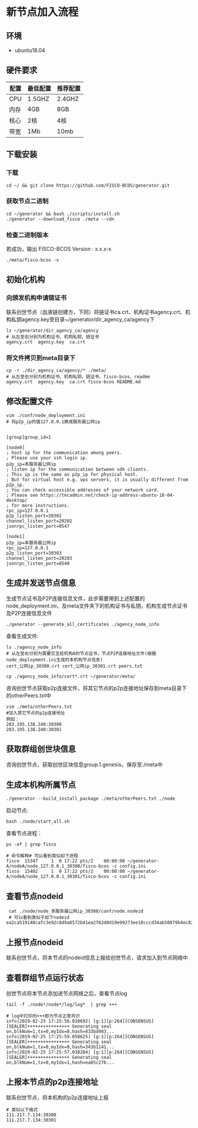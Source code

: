 # 新节点加入流程
## 环境 
- ubuntu18.04
## 硬件要求
| 配置 |最低配置  |推荐配置  |
| --- | --- | --- |
| CPU | 1.5GHZ | 2.4GHZ |
| 内存 | 4GB | 8GB |
| 核心 | 2核 | 4核 |
| 带宽 | 1Mb | 10mb |
## 下载安装
### 下载

```shell
cd ~/ && git clone https://github.com/FISCO-BCOS/generator.git
```
### 获取节点二进制
```shell
cd ~/generator && bash ./scripts/install.sh
./generator --download_fisco ./meta --cdn
```
### 检查二进制版本
若成功，输出 FISCO-BCOS Version : x.x.x-x
```shell
./meta/fisco-bcos -v
```
## 初始化机构
### 向颁发机构申请链证书
联系创世节点（血液链创建方，下同）将链证书ca.crt、机构证书agency.crt、机构私钥agency.key至目录~/generator/dir_agency_ca/agency下
```shell
ls ~/generator/dir_agency_ca/agency
# 从左至右分别为机构证书、机构私钥、链证书
agency.crt  agency.key  ca.crt
```
### 将文件拷贝到meta目录下
```shell
cp -r ./dir_agency_ca/agency/* ./meta/
# 从左至右分别为机构证书、机构私钥、链证书、fisco-bcos、readme
agency.crt  agency.key  ca.crt fisco-bcos README.md
```
## 修改配置文件
```shell
vim ./conf/node_deployment.ini
# 将p2p_ip的值127.0.0.1换成服务器公网ip
```
```shell

[group]group_id=1

[node0]
; host ip for the communication among peers.
; Please use your ssh login ip.
p2p_ip=本服务器公网ip
; listen ip for the communication between sdk clients.
; This ip is the same as p2p_ip for physical host.
; But for virtual host e.g. vps servers, it is usually different from p2p_ip.
; You can check accessible addresses of your network card.
; Please see https://tecadmin.net/check-ip-address-ubuntu-18-04-desktop/
; for more instructions.
rpc_ip=127.0.0.1
p2p_listen_port=30302
channel_listen_port=20202
jsonrpc_listen_port=8547

[node1]
p2p_ip=本服务器公网ip
rpc_ip=127.0.0.1
p2p_listen_port=30303
channel_listen_port=20203
jsonrpc_listen_port=8548
```
## 生成并发送节点信息
生成节点证书及P2P连接信息文件，此步需要用到上述配置的node_deployment.ini，及meta文件夹下的机构证书与私钥，机构生成节点证书及P2P连接信息文件
```shell
./generator --generate_all_certificates ./agency_node_info
```
查看生成文件:
```shell
ls ./agency_node_info
# 从左至右分别为需要交互给机构A的节点证书，节点P2P连接地址文件(根据node_deployment.ini生成的本机构节点信息)
cert_公网ip_30300.crt cert_公网ip_30301.crt peers.txt
```
```shell
cp ./agency_node_info/cert*.crt ~/generator/meta/
```
咨询创世节点获取p2p连接文件，将其它节点的p2p连接地址保存到meta目录下的otherPeers.txt中

```shell
vim ./meta/otherPeers.txt
#加入其它节点的p2p连接地址
例如：
203.195.138.240:30300
203.195.138.240:30301
```

## 获取群组创世块信息

咨询创世节点，获取创世区块信息group.1.genesis，保存至./meta中

## 生成本机构所属节点
```shell
./generator --build_install_package ./meta/otherPeers.txt ./node
```
启动节点:
```shell
bash ./node/start_all.sh
```
查看节点进程：
```shell
ps -ef | grep fisco
```
```shell
# 命令解释# 可以看到类似如下进程
fisco  15347     1  0 17:22 pts/2    00:00:00 ~/generator-A/nodeA/node_127.0.0.1_30300/fisco-bcos -c config.ini
fisco  15402     1  0 17:22 pts/2    00:00:00 ~/generator-A/nodeA/node_127.0.0.1_30301/fisco-bcos -c config.ini
```
## 查看节点nodeid
```shell
 cat ./node/node_本服务器公网ip_30300/conf/node.nodeid
 # 可以看到类似于如下nodeid
ea2ca519148cafc3e92c8d9a8572b41ea2f62d0d19e99273ee18cccd34ab50079b4ec82fe5f4ae51bd95dd788811c97153ece8c05eac7a5ae34c96454c4d3123
```
## 上报节点nodeid
联系创世节点，将本节点的nodeid信息上报给创世节点，请求加入到节点网络中
##  查看群组节点运行状态
创世节点将本节点添加进节点网络之后，查看节点log
```shell
tail -f ./node*/node*/log/log*  | grep +++
```
```shell
# log中打印的+++即为节点正常共识
info|2019-02-25 17:25:56.028692| [g:1][p:264][CONSENSUS][SEALER]++++++++++++++++ Generating seal on,blkNum=1,tx=0,myIdx=0,hash=833bd983...
info|2019-02-25 17:25:59.058625| [g:1][p:264][CONSENSUS][SEALER]++++++++++++++++ Generating seal on,blkNum=1,tx=0,myIdx=0,hash=343b1141...
info|2019-02-25 17:25:57.038284| [g:1][p:264][CONSENSUS][SEALER]++++++++++++++++ Generating seal on,blkNum=1,tx=0,myIdx=1,hash=ea85c27b...
```
## 上报本节点的p2p连接地址
联系创世节点，将本机构的p2p连接地址上报
```shell
# 类似以下格式
111.217.7.134:30300
111.217.7.134:30301
```